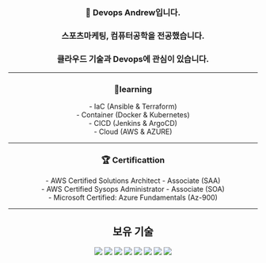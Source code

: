 ### <div align="center"> 👋 Devops Andrew입니다. </div>
### <div align="center"> 스포츠마케팅, 컴퓨터공학을 전공했습니다. </div>
### <div align="center"> 클라우드 기술과 Devops에 관심이 있습니다. </div>

* * *

### <div align="center"> 📕learning </div>
<div align="center"> - IaC (Ansible & Terraform) </div>
<div align="center"> - Container (Docker & Kubernetes) </div>
<div align="center"> - CICD (Jenkins & ArgoCD) </div>
<div align="center"> - Cloud (AWS & AZURE) </div>


* * *

### <div align="center"> 🏆 Certificattion </div>
<div align="center">
- AWS Certified Solutions Architect - Associate (SAA)<br>
- AWS Certified Sysops Administrator - Associate (SOA)<br>
- Microsoft Certified: Azure Fundamentals (Az-900) <br>
</div>

* * *

## <div align="center">보유 기술</div>

<div align="center">
  
  <img src="https://img.shields.io/badge/docker-384d54?style=flat-square&logo=docker&logoColor=0db7ed"/>
  <img src="https://img.shields.io/badge/ansible-white?style=flat-square&logo=ansible&logoColor=black"/>
  <img src="https://img.shields.io/badge/terraform-946cee?style=flat-square&logo=terraform&logoColor=white"/>
  <img src="https://img.shields.io/badge/Linux-black?style=flat-square&logo=Linux&logoColor=white"/>
  <img src="https://img.shields.io/badge/ArgoCD-4479A1?style=flat-square&logo=Argo&logoColor=orange"/>
  <img src="https://img.shields.io/badge/jenkins-f7f1da?style=flat-square&logo=jenkins&logoColor=black"/>
  <img src="https://img.shields.io/badge/kubernetes-3970e4?style=flat-square&logo=kubernetes&logoColor=white"/>
  <img src="https://img.shields.io/badge/Python-3776AB?style=flat-square&logo=Python&logoColor=white"/> 

</div>
